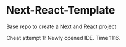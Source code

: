 # Next-React-Template
 Base repo to create a Next and React project 

Cheat attempt 1: Newly opened IDE. Time 1116.